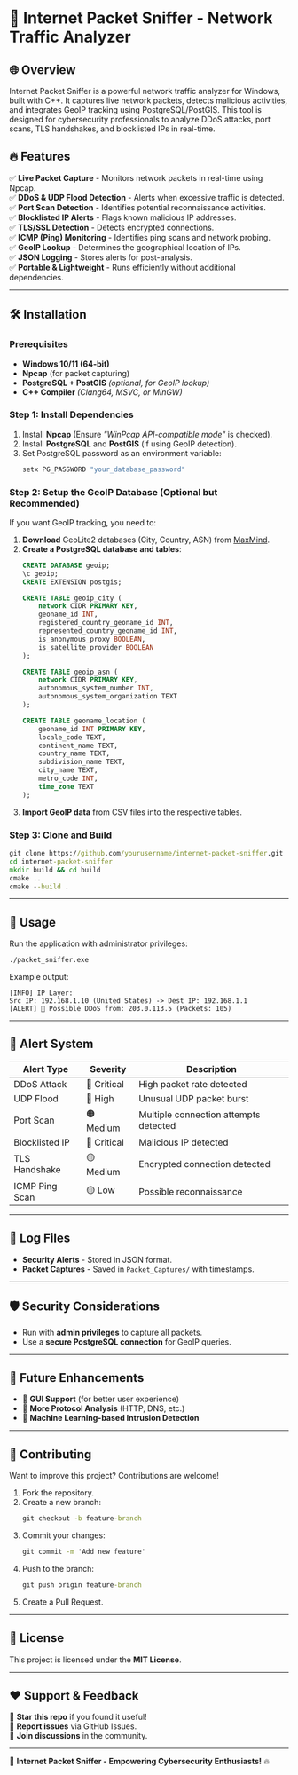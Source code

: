 # 🚀 Internet Packet Sniffer - Network Traffic Analyzer

## 🌐 Overview
Internet Packet Sniffer is a powerful network traffic analyzer for Windows, built with C++. It captures live network packets, detects malicious activities, and integrates GeoIP tracking using PostgreSQL/PostGIS. This tool is designed for cybersecurity professionals to analyze DDoS attacks, port scans, TLS handshakes, and blocklisted IPs in real-time.

## 🔥 Features
✅ **Live Packet Capture** - Monitors network packets in real-time using Npcap.  
✅ **DDoS & UDP Flood Detection** - Alerts when excessive traffic is detected.  
✅ **Port Scan Detection** - Identifies potential reconnaissance activities.  
✅ **Blocklisted IP Alerts** - Flags known malicious IP addresses.  
✅ **TLS/SSL Detection** - Detects encrypted connections.  
✅ **ICMP (Ping) Monitoring** - Identifies ping scans and network probing.  
✅ **GeoIP Lookup** - Determines the geographical location of IPs.  
✅ **JSON Logging** - Stores alerts for post-analysis.  
✅ **Portable & Lightweight** - Runs efficiently without additional dependencies.  

---
## 🛠 Installation

### **Prerequisites**
- **Windows 10/11 (64-bit)**
- **Npcap** (for packet capturing)
- **PostgreSQL + PostGIS** *(optional, for GeoIP lookup)*
- **C++ Compiler** *(Clang64, MSVC, or MinGW)*

### **Step 1: Install Dependencies**
1. Install **Npcap** (Ensure *"WinPcap API-compatible mode"* is checked).
2. Install **PostgreSQL** and **PostGIS** (if using GeoIP detection).
3. Set PostgreSQL password as an environment variable:
   ```cmd
   setx PG_PASSWORD "your_database_password"
   ```

### **Step 2: Setup the GeoIP Database (Optional but Recommended)**
If you want GeoIP tracking, you need to:

1. **Download** GeoLite2 databases (City, Country, ASN) from [MaxMind](https://dev.maxmind.com/geoip/geolite2-free-geolocation-data).
2. **Create a PostgreSQL database and tables**:
   ```sql
   CREATE DATABASE geoip;
   \c geoip;
   CREATE EXTENSION postgis;
   
   CREATE TABLE geoip_city (
       network CIDR PRIMARY KEY,
       geoname_id INT,
       registered_country_geoname_id INT,
       represented_country_geoname_id INT,
       is_anonymous_proxy BOOLEAN,
       is_satellite_provider BOOLEAN
   );

   CREATE TABLE geoip_asn (
       network CIDR PRIMARY KEY,
       autonomous_system_number INT,
       autonomous_system_organization TEXT
   );

   CREATE TABLE geoname_location (
       geoname_id INT PRIMARY KEY,
       locale_code TEXT,
       continent_name TEXT,
       country_name TEXT,
       subdivision_name TEXT,
       city_name TEXT,
       metro_code INT,
       time_zone TEXT
   );
   ```
3. **Import GeoIP data** from CSV files into the respective tables.

### **Step 3: Clone and Build**
```cmd
git clone https://github.com/yourusername/internet-packet-sniffer.git
cd internet-packet-sniffer
mkdir build && cd build
cmake ..
cmake --build .
```

---
## 🎯 Usage
Run the application with administrator privileges:
```cmd
./packet_sniffer.exe
```
Example output:
```log
[INFO] IP Layer:
Src IP: 192.168.1.10 (United States) -> Dest IP: 192.168.1.1
[ALERT] 🚨 Possible DDoS from: 203.0.113.5 (Packets: 105)
```

---
## 🌟 Alert System
| Alert Type       | Severity   | Description                           |
|-----------------|-----------|---------------------------------------|
| DDoS Attack     | 🔴 Critical | High packet rate detected             |
| UDP Flood       | 🔴 High     | Unusual UDP packet burst              |
| Port Scan       | 🟠 Medium   | Multiple connection attempts detected |
| Blocklisted IP  | 🔴 Critical | Malicious IP detected                 |
| TLS Handshake   | 🟡 Medium   | Encrypted connection detected         |
| ICMP Ping Scan  | 🟡 Low      | Possible reconnaissance               |

---
## 📂 Log Files
- **Security Alerts** - Stored in JSON format.
- **Packet Captures** - Saved in `Packet_Captures/` with timestamps.

---
## 🛡 Security Considerations
- Run with **admin privileges** to capture all packets.
- Use a **secure PostgreSQL connection** for GeoIP queries.

---
## 🚀 Future Enhancements
- 📌 **GUI Support** (for better user experience)
- 📌 **More Protocol Analysis** (HTTP, DNS, etc.)
- 📌 **Machine Learning-based Intrusion Detection**

---
## 🤝 Contributing
Want to improve this project? Contributions are welcome!
1. Fork the repository.
2. Create a new branch:
   ```cmd
   git checkout -b feature-branch
   ```
3. Commit your changes:
   ```cmd
   git commit -m 'Add new feature'
   ```
4. Push to the branch:
   ```cmd
   git push origin feature-branch
   ```
5. Create a Pull Request.

---
## 🐝 License
This project is licensed under the **MIT License**.

---
## ❤️ Support & Feedback
🌟 **Star this repo** if you found it useful!  
🐛 **Report issues** via GitHub Issues.  
🤝 **Join discussions** in the community.

---
🚀 **Internet Packet Sniffer - Empowering Cybersecurity Enthusiasts!** 🔥

